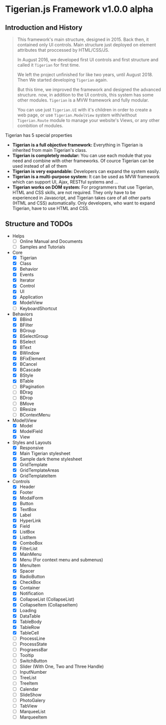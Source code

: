 # Tigerian.js Framework v1.0.0 alpha

## Introduction and History

> This framework's main structure, designed in 2015. Back then, it contained only UI controls. Main structure just deployed on element attributes that proccessed by HTML/CSS/JS.
>
> In August 2016, we developed first UI controls and first structure and called it `Tigerian` for first time.
>
> We left the project unfinished for like two years, until August 2018. Then We started developing `Tigerian` again.
>
> But this time, we improved the framework and designed the advanced structure.
> now, in addition to the UI controls, this system has some other modules.
> `Tigerian` is a MVW framework and fully modular.
>
> You can use just `Tigerian.UI` with it's children in order to create a web page, or use `Tigerian.ModelView` system with/without `Tigerian.Route` module to manage your website's Views, or any other combition of modules.

Tigerian has 5 special properties

- __Tigerian is a full objective framework:__ Everything in Tigerian is inherited from main Tigerian's class.
- __Tigerian is completely modular:__ You can use each module that you need and combine with other frameworks. Of cource Tigerian can be used instead of all of them
- __Tigerian is very expandable:__ Developers can expand the system easily.
- __Tigerian is a multi-purpose system:__ It can be used as MVW framework which can support UI, Ajax, RESTful systems and ...
- __Tigerian works on DOM system:__ For programmers that use Tigerian, HTML and CSS skills, are not required. They only have to be experienced in Javascript, and Tigerian takes care of all other parts (HTML and CSS) automatically. Only developers, who want to expand Tigerian, have to use HTML and CSS.

## Structure and TODOs

- Helps
  - [ ] Online Manual and Documents
  - [ ] Samples and Tutorials
- Core
  - [X] Tigerian
  - [X] Class
  - [X] Behavior
  - [X] Events
  - [X] Iterator
  - [X] Control
  - [X] UI
  - [X] Application
  - [X] ModelView
  - [ ] KeyboardShortcut

- Behaviors
  - [X] BBind
  - [X] BFilter
  - [X] BGroup
  - [X] BSelectGroup
  - [X] BSelect
  - [X] BText
  - [X] BWindow
  - [X] BFixElement
  - [X] BCancel
  - [X] BCascade
  - [X] BStyle
  - [X] BTable
  - [ ] BPagination
  - [ ] BDrag
  - [ ] BDrop
  - [ ] BMove
  - [ ] BResize
  - [ ] BContextMenu

- Model\View
  - [X] Model
  - [X] ModelField
  - [X] View

- Styles and Layouts
  - [X] Responsive
  - [X] Main Tigerian stylesheet
  - [X] Sample dark theme stylesheet
  - [X] GridTemplate
  - [X] GridTemplateAreas
  - [X] GridTemplateItem

- Controls
  - [X] Header
  - [X] Footer
  - [X] ModalForm
  - [X] Button
  - [X] TextBox
  - [X] Label
  - [X] HyperLink
  - [X] Field
  - [X] ListBox
  - [X] ListItem
  - [X] ComboBox
  - [X] FilterList
  - [X] MainMenu
  - [X] Menu (For context menu and submenus)
  - [X] MenuItem
  - [X] Spacer
  - [X] RadioButton
  - [X] CheckBox
  - [X] Container
  - [X] Notification
  - [X] CollapseList (CollapseList)
  - [X] CollapseItem (CollapseItem)
  - [X] Loading
  - [X] DataTable
  - [X] TableBody
  - [X] TableRow
  - [X] TableCell
  - [ ] ProcessLine
  - [ ] ProcessState
  - [ ] PrograessBar
  - [ ] Tooltip
  - [ ] SwitchButton
  - [ ] Slider (With One, Two and Three Handle)
  - [ ] InputNumber
  - [ ] TreeList
  - [ ] TreeItem
  - [ ] Calendar
  - [ ] SlideShow
  - [ ] PhotoGalery
  - [ ] TabView
  - [ ] MarqueeList
  - [ ] MarqueeItem
